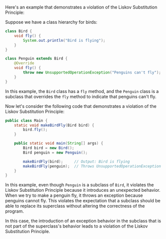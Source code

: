 Here's an example that demonstrates a violation of the Liskov Substitution Principle:

Suppose we have a class hierarchy for birds:

```java
class Bird {
    void fly() {
        System.out.println("Bird is flying");
    }
}

class Penguin extends Bird {
    @Override
    void fly() {
        throw new UnsupportedOperationException("Penguins can't fly");
    }
}
```

In this example, the `Bird` class has a `fly` method, and the `Penguin` class is a subclass that overrides the `fly` method to indicate that penguins can't fly.

Now let's consider the following code that demonstrates a violation of the Liskov Substitution Principle:

```java
public class Main {
    static void makeBirdFly(Bird bird) {
        bird.fly();
    }

    public static void main(String[] args) {
        Bird bird = new Bird();
        Bird penguin = new Penguin();

        makeBirdFly(bird);     // Output: Bird is flying
        makeBirdFly(penguin);  // Throws UnsupportedOperationException
    }
}
```

In this example, even though `Penguin` is a subclass of `Bird`, it violates the Liskov Substitution Principle because it introduces an unexpected behavior. When we try to make a penguin fly, it throws an exception because penguins cannot fly. This violates the expectation that a subclass should be able to replace its superclass without altering the correctness of the program.

In this case, the introduction of an exception behavior in the subclass that is not part of the superclass's behavior leads to a violation of the Liskov Substitution Principle.